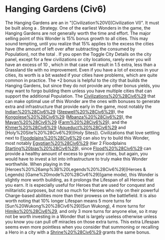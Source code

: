 # Hanging Gardens (Civ6)

The Hanging Gardens are an in "[Civilization%20VI](Civilization VI)". It must be built along a .
Strategy.
One of the earliest Wonders in the game, the Hanging Gardens are not generally worth the time and effort. The major selling point of this Wonder is 15% bonus growth to all cities. This may sound tempting, until you realize that 15% applies to the excess the cities have (the amount of left over after subtracting the consumed by Population), not the total . If you open the Toggle City Details on the city panel, except for a few civilizations or city locations, rarely ever you will have an excess of 10 , which in that case will result in 1.5 extra, less than a Grassland tile with no improvement. Even if you have a lot of excess in your cities, its worth is a bit wasted if your cities have problems, which are quite common in practice. The +2 bonus is helpful to the city that builds the Hanging Gardens, but since they do not provide any other bonus yields, you may want to forgo building them unless you have multiple cities that can support the additional Population. The [Civilizations%20%28Civ6%29](civilizations) that can make optimal use of this Wonder are the ones with bonuses to generate extra and infrastructure that provide early in the game, most notably the [Indian%20%28Civ6%29](Indians) ([Stepwell%20%28Civ6%29](Stepwell)), the [Kongolese%20%28Civ6%29](Kongolese) ([Mbanza%20%28Civ6%29](Mbanza)), the [Mayan%20%28Civ6%29](Maya) ([Farm%20%28Civ6%29](Farms)), and the [Khmer%20%28Civ6%29](Khmer) ([Aqueduct%20%28Civ6%29](Aqueducts) and [Holy%20Site%20%28Civ6%29](Holy Sites)). Civilizations that love settling next to [Floodplains%20%28Civ6%29](Floodplains) can also try to build this Wonder, most notably [Egyptian%20%28Civ6%29](Egypt) (tier 2 Floodplains [Starting%20bias%20%28Civ6%29](bias)), since [Flood%20%28Civ6%29](Floods) can provide a healthy amount of excess to grow your cities, but again, you would have to invest a lot into infrastructure to truly make this Wonder worthwhile.
When playing in the [Heroes%20%26amp%3B%20Legends%20%28Civ6%29](Heroes &amp; Legends) [Game%20mode%20%28Civ6%29](game mode), this Wonder is slightly more worth building, as it prolongs the Lifespan of all Heroes that you earn. It is especially useful for Heroes that are used for conquest and militaristic purposes, but not so much for Heroes who rely on their powerful Charge-based abilities more than their prowess on the battlefield. It is also worth noting that 10% longer Lifespan means 5 more turns for [Sun%20Wukong%20%28Civ6%29](Sun Wukong), 4 more turns for [Himiko%20%28Civ6%29](Himiko), and only 3 more turns for anyone else, so it may not be worth investing in a Wonder that is largely useless otherwise unless you know you can pull off miracles on those extra turns. This extra Lifespan seems even more pointless when you consider that summoning or recalling a Hero in a city with a [Shrine%20%28Civ6%29](Shrine) grants the same bonus.